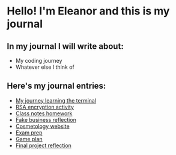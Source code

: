 # Hello! I'm Eleanor and this is my journal

## In my journal I will write about:
- My coding journey
- Whatever else I think of

## Here's my journal entries:
- [My journey learning the terminal](journal/terminal.md)
- [RSA encryption activity](journal/entries/encryption.md)
- [Class notes homework](journal/homework.md)
- [Fake business reflection](journal/websitereflection.md)
- [Cosmetology website](journal/website.html)
- [Exam prep](journal/exam_prep.md)
- [Game plan](journal/gameplan.md)
- [Final project reflection](journal/finalproject.md)


